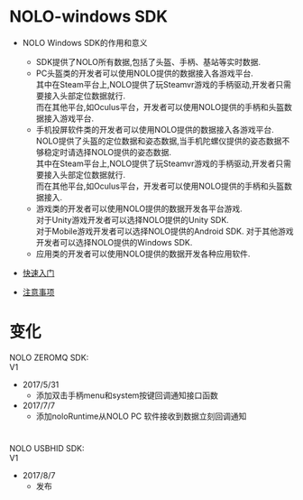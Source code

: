 # NOLO-windows SDK 

- NOLO Windows SDK的作用和意义  
    * SDK提供了NOLO所有数据,包括了头盔、手柄、基站等实时数据.  
    * PC头盔类的开发者可以使用NOLO提供的数据接入各游戏平台.  
      其中在Steam平台上,NOLO提供了玩Steamvr游戏的手柄驱动,开发者只需要接入头部定位数据就行.  
      而在其他平台,如Oculus平台，开发者可以使用NOLO提供的手柄和头盔数据接入游戏平台.  
    * 手机投屏软件类的开发者可以使用NOLO提供的数据接入各游戏平台.  
      NOLO提供了头盔的定位数据和姿态数据,当手机陀螺仪提供的姿态数据不够稳定时请选择NOLO提供的姿态数据.  
      其中在Steam平台上,NOLO提供了玩Steamvr游戏的手柄驱动,开发者只需要接入头部定位数据就行.  
      而在其他平台,如Oculus平台，开发者可以使用NOLO提供的手柄和头盔数据接入.  
    * 游戏类的开发者可以使用NOLO提供的数据开发各平台游戏.  
      对于Unity游戏开发者可以选择NOLO提供的Unity SDK.  
      对于Mobile游戏开发者可以选择NOLO提供的Android SDK.
      对于其他游戏开发者可以选择NOLO提供的Windows SDK.  
    * 应用类的开发者可以使用NOLO提供的数据开发各种应用软件.  
   

- [快速入门](https://github.com/NOLOVR/NOLO-Windows-SDK/blob/master/GetStarted_CN.md)  
- [注意事项]()

# 变化  
NOLO ZEROMQ SDK:  
V1
- 2017/5/31 
  * 添加双击手柄menu和system按键回调通知接口函数  
- 2017/7/7  
  * 添加noloRuntime从NOLO PC 软件接收到数据立刻回调通知  
#
NOLO USBHID SDK:  
V1
- 2017/8/7
  * 发布
#